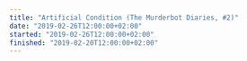 ```yaml
---
title: "Artificial Condition (The Murderbot Diaries, #2)"
date: "2019-02-26T12:00:00+02:00"
started: "2019-02-26T12:00:00+02:00"
finished: "2019-02-20T12:00:00+02:00"
---
```

